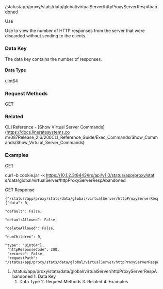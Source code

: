 ##
/status/app/proxy/stats/data/global/virtualServer/httpProxyServerRespAbandoned

Use

Use to view the number of HTTP responses from the server that were discarded
without sending to the clients.

### Data Key

The data key contains the number of responses.

#### Data Type

uint64

### Request Methods

GET

### Related

CLI Reference - [Show Virtual Server Commands](https://docs.lineratesystems.co
m/087Release_2.6/200CLI_Reference_Guide/Exec_Commands/Show_Commands/Show_Virtu
al_Server_Commands)

### Examples

GET

curl -b cookie.jar -k https://10.1.2.3:8443/lrs/api/v1.0/status/app/proxy/stat
s/data/global/virtualServer/httpProxyServerRespAbandoned

GET Response

    
    
    {"/status/app/proxy/stats/data/global/virtualServer/httpProxyServerRespAbandoned": {"data": 0,
                                                                                      "default": False,
                                                                                      "defaultAllowed": False,
                                                                                      "deleteAllowed": False,
                                                                                      "numChildren": 0,
                                                                                      "type": "uint64"},
     "httpResponseCode": 200,
     "recurse": False,
     "requestPath": "/status/app/proxy/stats/data/global/virtualServer/httpProxyServerRespAbandoned"}
    

  1. /status/app/proxy/stats/data/global/virtualServer/httpProxyServerRespAbandoned
    1. Data Key
      1. Data Type
    2. Request Methods
    3. Related
    4. Examples

